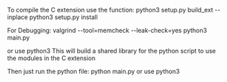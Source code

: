 To compile the C extension use the function: 
python3 setup.py build_ext --inplace
python3 setup.py install

For Debugging:
valgrind --tool=memcheck --leak-check=yes python3 main.py

or use python3
This will build a shared library for the python script to use the modules in the C extension

Then just run the python file:
python main.py
or use python3